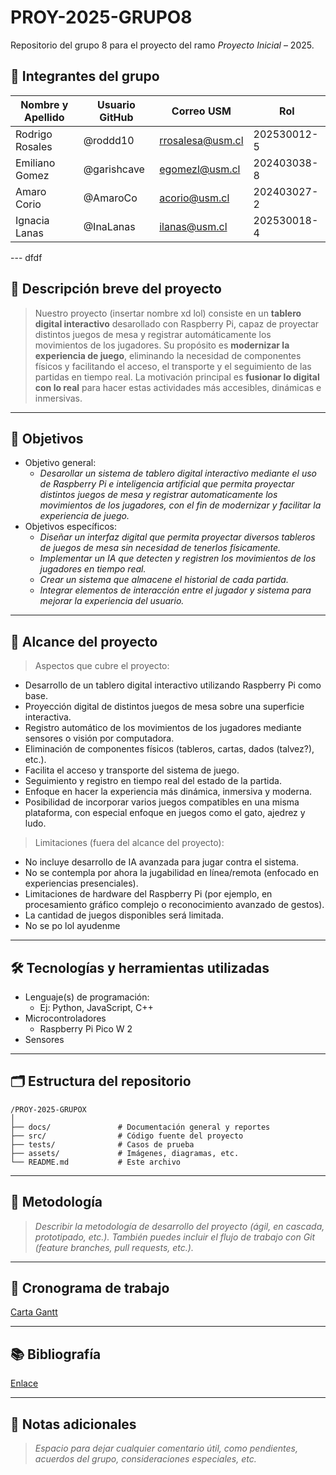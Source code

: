 # PROY-2025-GRUPO8

Repositorio del grupo 8 para el proyecto del ramo *Proyecto Inicial* – 2025.

## 👥 Integrantes del grupo

| Nombre y Apellido | Usuario GitHub | Correo USM               | Rol          |
|-|-|-|-|
| Rodrigo Rosales   | @roddd10       | rrosalesa@usm.cl |  202530012-5 |
| Emiliano Gomez    | @garishcave    | egomezl@usm.cl   | 202403038-8  |
| Amaro Corio       | @AmaroCo       | acorio@usm.cl    | 202403027-2  |
| Ignacia Lanas     | @InaLanas      | ilanas@usm.cl    | 202530018-4  |

---   dfdf

## 📝 Descripción breve del proyecto

> Nuestro proyecto (insertar nombre xd lol) consiste en un **tablero digital interactivo** desarollado con Raspberry Pi, capaz de proyectar distintos juegos de mesa y registrar automáticamente los movimientos de los jugadores. Su propósito es **modernizar la experiencia de juego**, eliminando la necesidad de componentes físicos y facilitando el acceso, el transporte y el seguimiento de las partidas en tiempo real. La motivación principal es **fusionar lo digital con lo real** para hacer estas actividades más accesibles, dinámicas e inmersivas.





---

## 🎯 Objetivos

- Objetivo general:
  - *Desarollar un sistema de tablero digital interactivo mediante el uso de Raspberry Pi e inteligencia artificial que permita proyectar distintos juegos de mesa y registrar automaticamente los movimientos de los jugadores, con el fin de modernizar y facilitar la experiencia de juego.*
- Objetivos específicos:
  - *Diseñar un interfaz digital que permita proyectar diversos tableros de juegos de mesa sin necesidad de tenerlos físicamente.*
  - *Implementar un IA que detecten y registren los movimientos de los jugadores en tiempo real.*
  - *Crear un sistema que almacene el historial de cada partida.*
  - *Integrar elementos de interacción entre el jugador y sistema para mejorar la experiencia del usuario.*

---

## 🧩 Alcance del proyecto
> 
>  Aspectos que cubre el proyecto:
> 
- Desarrollo de un tablero digital interactivo utilizando Raspberry Pi como base.
- Proyección digital de distintos juegos de mesa sobre una superficie interactiva.
- Registro automático de los movimientos de los jugadores mediante sensores o visión por computadora.
- Eliminación de componentes físicos (tableros, cartas, dados (talvez?), etc.).
- Facilita el acceso y transporte del sistema de juego.
- Seguimiento y registro en tiempo real del estado de la partida.
- Enfoque en hacer la experiencia más dinámica, inmersiva y moderna.
- Posibilidad de incorporar varios juegos compatibles en una misma plataforma, con especial enfoque en juegos como el gato, ajedrez y ludo.
>
>  Limitaciones (fuera del alcance del proyecto):
- No incluye desarrollo de IA avanzada para jugar contra el sistema.
- No se contempla por ahora la jugabilidad en línea/remota (enfocado en experiencias presenciales).
- Limitaciones de hardware del Raspberry Pi (por ejemplo, en procesamiento gráfico complejo o reconocimiento avanzado de gestos).
- La cantidad de juegos disponibles será limitada.
- No se po lol ayudenme

---

## 🛠️ Tecnologías y herramientas utilizadas

- Lenguaje(s) de programación:
  - Ej: Python, JavaScript, C++
- Microcontroladores
  - Raspberry Pi Pico W 2
- Sensores

---

## 🗂️ Estructura del repositorio

```
/PROY-2025-GRUPOX
│
├── docs/               # Documentación general y reportes
├── src/                # Código fuente del proyecto
├── tests/              # Casos de prueba
├── assets/             # Imágenes, diagramas, etc.
└── README.md           # Este archivo
```

---

## 🧪 Metodología

> *Describir la metodología de desarrollo del proyecto (ágil, en cascada, prototipado, etc.). También puedes incluir el flujo de trabajo con Git (feature branches, pull requests, etc.).*

---

## 📅 Cronograma de trabajo


[Carta Gantt](https://google.com)

---

## 📚 Bibliografía

[Enlace](https://google.com)

---

## 📌 Notas adicionales

> *Espacio para dejar cualquier comentario útil, como pendientes, acuerdos del grupo, consideraciones especiales, etc.*

